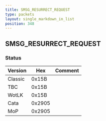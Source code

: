 ```yaml
---
title: SMSG_RESURRECT_REQUEST
type: packets
layout: single_markdown_in_list
position: 348
---
```


## SMSG_RESURRECT_REQUEST

### Status

Version    | Hex        | Comment
---------- | ---------- | ---------- 
Classic    | 0x15B      | 
TBC        | 0x15B      | 
WotLK      | 0x15B      | 
Cata       | 0x2905     | 
MoP        | 0x2905     | 